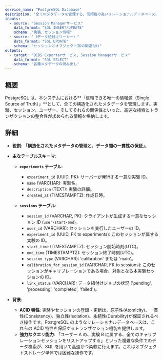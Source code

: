 ```yaml
---
service_name: "PostgreSQL Database"
description: "全てのメタデータを管理する、信頼性の高いリレーショナルデータベース。"
inputs:
  - source: "Session Managerサービス"
    data_format: "SQL INSERT/UPDATE"
    schema: "実験、セッション情報"
  - source: "（データ紐付けワーカー）"
    data_format: "SQL UPDATE"
    schema: "セッションとオブジェクトIDの関連付け"
outputs:
  - target: "BIDS Exporterサービス, Session Managerサービス"
    data_format: "SQL SELECT"
    schema: "各種メタデータの読み出し"
---
```


## 概要

PostgreSQL は、本システムにおける**「信頼できる唯一の情報源（Single Source of Truth）」**として、全ての構造化されたメタデータを管理します。実験、セッション、ユーザー、そしてそれらの関係性といった、高速な検索とトランザクションの整合性が求められる情報を格納します。

## 詳細

- **役割**: **「構造化されたメタデータの管理と、データ間の一貫性の保証」**。
- **主なテーブルスキーマ**:

  - **`experiments` テーブル**:

    - `experiment_id` (UUID, PK): サーバーが発行する一意な実験 ID。
    - `name` (VARCHAR): 実験名。
    - `description` (TEXT): 実験の詳細。
    - `created_at` (TIMESTAMPTZ): 作成日時。

  - **`sessions` テーブル**:
    - `session_id` (VARCHAR, PK): クライアントが生成する一意なセッション ID (`user-start-end`)。
    - `user_id` (VARCHAR): セッションを実行したユーザーの ID。
    - `experiment_id` (UUID, FK to experiments): このセッションが属する実験の ID。
    - `start_time` (TIMESTAMPTZ): セッション開始時刻(UTC)。
    - `end_time` (TIMESTAMPTZ): セッション終了時刻(UTC)。
    - `session_type` (VARCHAR): 'calibration' または 'main'。
    - `calibration_for_session_id` (VARCHAR, FK to sessions): このセッションがキャリブレーションである場合、対象となる本実験セッションの ID。
    - `link_status` (VARCHAR): データ紐付けジョブの状況 ('pending', 'processing', 'completed', 'failed')。

- **背景**:
  - **ACID 特性**: 実験やセッションの登録・更新は、原子性(Atomicity)、一貫性(Consistency)、独立性(Isolation)、永続性(Durability)が保証されるべき操作です。PostgreSQL のようなリレーショナルデータベースは、これらの ACID 特性を保証するトランザクション機能を提供します。
  - **強力なクエリ能力**: 「ユーザー A の、実験 B に属する、全てのキャリブレーションセッションをリストアップする」といった複雑な条件でのデータ検索が、SQL を用いて高速かつ柔軟に行えます。これはオブジェクトストレージ単体では困難な操作です。
